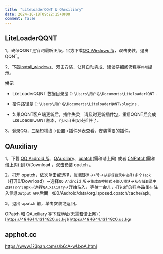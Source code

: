```yaml
---
title: "LiteLoaderQQNT & QAuxiliary"
date: 2024-10-18T09:22:15+0800
comment: false
---
```


## LiteLoaderQQNT

1，确保QQNT是官网最新正版。官方下载[QQ Windows 版](https://im.qq.com/index)，双击安装，退出QQNT。

2，下载[install_windows](https://github.com/Mzdyl/LiteLoaderQQNT_Install/releases)，双击安装，让其自动完成，建议仔细阅读程序`终端`提示。

**提示**

* LiteLoaderQQNT 数据目录是 `C:\Users\用户名\Documents\LiteloaderQQNT` .

* 插件路径是 `C:\Users\用户名\Documents\LiteloaderQQNT\plugins` .

* 如果QQNT客户端更新后，插件失灵，请及时更新插件包，重启QQNT后变成LiteLoaderQQNT版本，可以自由安装插件了。

3，登录QQ，三条短横线->设置->插件列表查看，安装需要的插件。

## QAuxiliary

1，下载 [QQ Android 版](https://im.qq.com/index)、[QAuxiliary](https://github.com/cinit/QAuxiliary)、[opatch](https://t.me/QToolCI/268)(需和谐上网) 或者 [ONPatch](https://t.me/NPatch/159)(需和谐上网) 到 0/Download ，双击安装 opatch 。

2，打开 opatch，依次单击或选择，`管理`图标→`+`号→`从存储目录中选择(多个)apk`（打开0/Download）→选择`QQ Android 版`→`集成原神模式`→`嵌入模块`→`从存储目录中选择(多个)apk`→选择`QAuxiliary`→开始注入，等待一会儿，打包好的程序路径在注入信息`Output APK`后面，如0/Android/data/org.lsposed.opatch/cache/apk。

3，退出 opatch 前，单击安装或返回。

OPatch 和 QAuxiliary 等下载地址(无需和谐上网)：[https://484644.1314920.us.kg](https://484644.1314920.us.kg)

## apphot.cc

https://www.123pan.com/s/b6cA-wUxpA.html  









